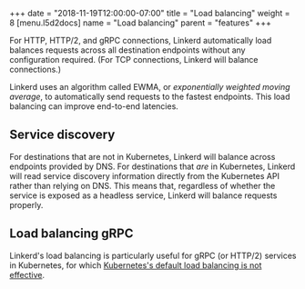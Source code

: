 +++
date = "2018-11-19T12:00:00-07:00"
title = "Load balancing"
weight = 8
[menu.l5d2docs]
  name = "Load balancing"
  parent = "features"
+++

For HTTP, HTTP/2, and gRPC connections, Linkerd automatically load balances
requests across all destination endpoints without any configuration required.
(For TCP connections, Linkerd will balance connections.)

Linkerd uses an algorithm called EWMA, or *exponentially weighted moving average*,
to automatically send requests to the fastest endpoints. This load balancing can
improve end-to-end latencies.

## Service discovery

For destinations that are not in Kubernetes, Linkerd will balance across
endpoints provided by DNS. For destinations that *are* in Kubernetes, Linkerd
will read service discovery information directly from the Kubernetes API rather
than relying on DNS. This means that, regardless of whether the service is
exposed as a headless service, Linkerd will balance requests properly.

## Load balancing gRPC

Linkerd's load balancing is particularly useful for gRPC (or HTTP/2) services
in Kubernetes, for which [Kubernetes's default load balancing is not
effective](https://kubernetes.io/blog/2018/11/07/grpc-load-balancing-on-kubernetes-without-tears/).
